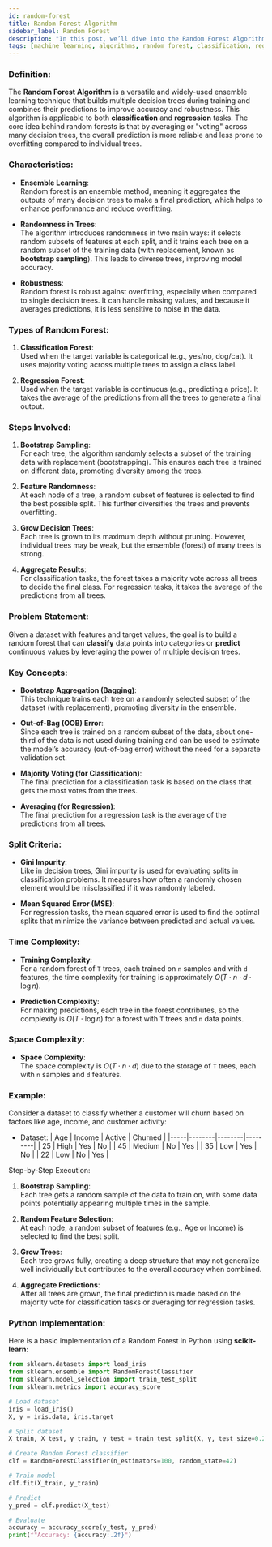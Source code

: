 ```yaml
---
id: random-forest  
title: Random Forest Algorithm  
sidebar_label: Random Forest  
description: "In this post, we’ll dive into the Random Forest Algorithm, an ensemble learning model used for classification and regression tasks, known for its robustness and versatility."  
tags: [machine learning, algorithms, random forest, classification, regression]  
---
```


### Definition:
The **Random Forest Algorithm** is a versatile and widely-used ensemble learning technique that builds multiple decision trees during training and combines their predictions to improve accuracy and robustness. This algorithm is applicable to both **classification** and **regression** tasks. The core idea behind random forests is that by averaging or "voting" across many decision trees, the overall prediction is more reliable and less prone to overfitting compared to individual trees.

### Characteristics:
- **Ensemble Learning**:  
  Random forest is an ensemble method, meaning it aggregates the outputs of many decision trees to make a final prediction, which helps to enhance performance and reduce overfitting.
  
- **Randomness in Trees**:  
  The algorithm introduces randomness in two main ways: it selects random subsets of features at each split, and it trains each tree on a random subset of the training data (with replacement, known as **bootstrap sampling**). This leads to diverse trees, improving model accuracy.

- **Robustness**:  
  Random forest is robust against overfitting, especially when compared to single decision trees. It can handle missing values, and because it averages predictions, it is less sensitive to noise in the data.

### Types of Random Forest:
1. **Classification Forest**:  
   Used when the target variable is categorical (e.g., yes/no, dog/cat). It uses majority voting across multiple trees to assign a class label.
   
2. **Regression Forest**:  
   Used when the target variable is continuous (e.g., predicting a price). It takes the average of the predictions from all the trees to generate a final output.

### Steps Involved:
1. **Bootstrap Sampling**:  
   For each tree, the algorithm randomly selects a subset of the training data with replacement (bootstrapping). This ensures each tree is trained on different data, promoting diversity among the trees.
   
2. **Feature Randomness**:  
   At each node of a tree, a random subset of features is selected to find the best possible split. This further diversifies the trees and prevents overfitting.
   
3. **Grow Decision Trees**:  
   Each tree is grown to its maximum depth without pruning. However, individual trees may be weak, but the ensemble (forest) of many trees is strong.
   
4. **Aggregate Results**:  
   For classification tasks, the forest takes a majority vote across all trees to decide the final class. For regression tasks, it takes the average of the predictions from all trees.

### Problem Statement:
Given a dataset with features and target values, the goal is to build a random forest that can **classify** data points into categories or **predict** continuous values by leveraging the power of multiple decision trees.

### Key Concepts:
- **Bootstrap Aggregation (Bagging)**:  
  This technique trains each tree on a randomly selected subset of the dataset (with replacement), promoting diversity in the ensemble.
  
- **Out-of-Bag (OOB) Error**:  
  Since each tree is trained on a random subset of the data, about one-third of the data is not used during training and can be used to estimate the model’s accuracy (out-of-bag error) without the need for a separate validation set.
  
- **Majority Voting (for Classification)**:  
  The final prediction for a classification task is based on the class that gets the most votes from the trees.

- **Averaging (for Regression)**:  
  The final prediction for a regression task is the average of the predictions from all trees.

### Split Criteria:
- **Gini Impurity**:  
  Like in decision trees, Gini impurity is used for evaluating splits in classification problems. It measures how often a randomly chosen element would be misclassified if it was randomly labeled.
  
- **Mean Squared Error (MSE)**:  
  For regression tasks, the mean squared error is used to find the optimal splits that minimize the variance between predicted and actual values.

### Time Complexity:
- **Training Complexity**:  
  For a random forest of `T` trees, each trained on `n` samples and with `d` features, the time complexity for training is approximately $O(T \cdot n \cdot d \cdot \log n)$.
  
- **Prediction Complexity**:  
  For making predictions, each tree in the forest contributes, so the complexity is $O(T \cdot \log n)$ for a forest with `T` trees and `n` data points.

### Space Complexity:
- **Space Complexity**:  
  The space complexity is $O(T \cdot n \cdot d)$ due to the storage of `T` trees, each with `n` samples and `d` features.

### Example:
Consider a dataset to classify whether a customer will churn based on factors like age, income, and customer activity:

- Dataset:
| Age | Income | Active | Churned |
|-----|--------|--------|---------|
| 25  | High   | Yes    | No      |
| 45  | Medium | No     | Yes     |
| 35  | Low    | Yes    | No      |
| 22  | Low    | No     | Yes     |



Step-by-Step Execution:

1. **Bootstrap Sampling**:  
 Each tree gets a random sample of the data to train on, with some data points potentially appearing multiple times in the sample.
 
2. **Random Feature Selection**:  
 At each node, a random subset of features (e.g., Age or Income) is selected to find the best split.

3. **Grow Trees**:  
 Each tree grows fully, creating a deep structure that may not generalize well individually but contributes to the overall accuracy when combined.

4. **Aggregate Predictions**:  
 After all trees are grown, the final prediction is made based on the majority vote for classification tasks or averaging for regression tasks.

### Python Implementation:
Here is a basic implementation of a Random Forest in Python using **scikit-learn**:

```python
from sklearn.datasets import load_iris
from sklearn.ensemble import RandomForestClassifier
from sklearn.model_selection import train_test_split
from sklearn.metrics import accuracy_score

# Load dataset
iris = load_iris()
X, y = iris.data, iris.target

# Split dataset
X_train, X_test, y_train, y_test = train_test_split(X, y, test_size=0.2, random_state=42)

# Create Random Forest classifier
clf = RandomForestClassifier(n_estimators=100, random_state=42)

# Train model
clf.fit(X_train, y_train)

# Predict
y_pred = clf.predict(X_test)

# Evaluate
accuracy = accuracy_score(y_test, y_pred)
print(f"Accuracy: {accuracy:.2f}")
```
